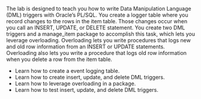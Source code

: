 The lab is designed to teach you how to write Data Manipulation Language (DML) triggers with Oracle’s PL/SQL. You create a logger table where you record changes to the rows in the item table. Those changes occur when you call an INSERT, UPDATE, or DELETE statement. You create two DML triggers and a manage_item package to accomplish this task, which lets you leverage overloading. Overloading lets you write procedures that logs new and old row information from an INSERT or UPDATE statements. Overloading also lets you write a procedure that logs old row information when you delete a row from the item table.
<ul>
  <li>Learn how to create a event logging table.</li>
  <li>Learn how to create insert, update, and delete DML triggers.</li>
  <li>Learn how to leverage overloading in a package.</li>
  <li>Learn how to test insert, update, and delete DML triggers.</li>
</ul>

